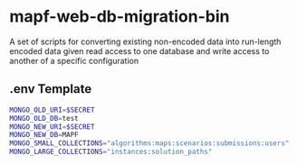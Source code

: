# mapf-web-db-migration-bin
A set of scripts for converting existing non-encoded data into run-length encoded data given read access to one database and write access to another of a specific configuration

## .env Template
```bash
MONGO_OLD_URI=$SECRET
MONGO_OLD_DB=test
MONGO_NEW_URI=$SECRET
MONGO_NEW_DB=MAPF
MONGO_SMALL_COLLECTIONS="algorithms:maps:scenarios:submissions:users"
MONGO_LARGE_COLLECTIONS="instances:solution_paths"
```

